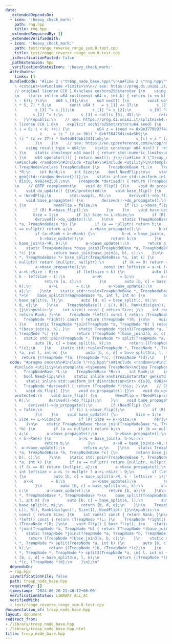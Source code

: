 ```yaml
---
data:
  _extendedDependsOn:
  - icon: ':heavy_check_mark:'
    path: rng.hpp
    title: rng.hpp
  _extendedRequiredBy: []
  _extendedVerifiedWith:
  - icon: ':heavy_check_mark:'
    path: test/range_reverse_range_sum.0.test.cpp
    title: test/range_reverse_range_sum.0.test.cpp
  _isVerificationFailed: false
  _pathExtension: hpp
  _verificationStatusIcon: ':heavy_check_mark:'
  attributes:
    links: []
  bundledCode: "#line 2 \"treap_node_base.hpp\"\n\n#line 2 \"rng.hpp\"\n\n#include\
    \ <cstdint>\n#include <limits>\n\n// see: https://prng.di.unimi.it/xoshiro256starstar.c\n\
    // original license CC0 1.0\nclass xoshiro256starstar {\n    using u64 = std::uint64_t;\n\
    \n    static inline u64 rotl(const u64 x, int k) { return (x << k) | (x >> (64\
    \ - k)); }\n\n    u64 s_[4];\n\n    u64 next() {\n        const u64 res = rotl(s_[1]\
    \ * 5, 7) * 9;\n        const u64 t   = s_[1] << 17;\n        s_[2] ^= s_[0];\n\
    \        s_[3] ^= s_[1];\n        s_[1] ^= s_[2];\n        s_[0] ^= s_[3];\n \
    \       s_[2] ^= t;\n        s_[3] = rotl(s_[3], 45);\n        return res;\n \
    \   }\n\npublic:\n    // see: https://prng.di.unimi.it/splitmix64.c\n    // original\
    \ license CC0 1.0\n    explicit xoshiro256starstar(u64 seed) {\n        for (int\
    \ i = 0; i < 4; ++i) {\n            u64 z = (seed += 0x9e3779b97f4a7c15);\n  \
    \          z     = (z ^ (z >> 30)) * 0xbf58476d1ce4e5b9;\n            z     =\
    \ (z ^ (z >> 27)) * 0x94d049bb133111eb;\n            s_[i] = z ^ (z >> 31);\n\
    \        }\n    }\n    // see: https://en.cppreference.com/w/cpp/named_req/UniformRandomBitGenerator\n\
    \    using result_type = u64;\n    static constexpr u64 min() { return std::numeric_limits<u64>::min();\
    \ }\n    static constexpr u64 max() { return std::numeric_limits<u64>::max();\
    \ }\n    u64 operator()() { return next(); }\n};\n#line 4 \"treap_node_base.hpp\"\
    \n#include <random>\n#include <tuple>\n#include <utility>\n\ntemplate <typename\
    \ TreapNode>\nclass TreapNodeBase {\n    TreapNodeBase *L;\n    TreapNodeBase\
    \ *R;\n    int Rank;\n    int Size;\n    bool NeedFlip;\n\n    static inline xoshiro256starstar\
    \ gen{std::random_device{}()};\n    static inline std::uniform_int_distribution<int>\
    \ dis{0, 998244353};\n\n    TreapNode *derived() { return (TreapNode *)this; }\n\
    \n    // CRTP reimplement\n    void do_flip() {}\n    void do_propagate() {}\n\
    \    void do_update() {}\n\nprotected:\n    void base_flip() {\n        NeedFlip\
    \ = !NeedFlip;\n        std::swap(L, R);\n        derived()->do_flip();\n    }\n\
    \    void base_propagate() {\n        derived()->do_propagate();\n        if (NeedFlip)\
    \ {\n            NeedFlip = false;\n            if (L) L->base_flip();\n     \
    \       if (R) R->base_flip();\n        }\n    }\n    void base_update() {\n \
    \       Size = 1;\n        if (L) Size += L->Size;\n        if (R) Size += R->Size;\n\
    \        derived()->do_update();\n    }\n\n    static TreapNodeBase *base_join(TreapNodeBase\
    \ *a, TreapNodeBase *b) {\n        if (a == nullptr) return b;\n        if (b\
    \ == nullptr) return a;\n        a->base_propagate();\n        b->base_propagate();\n\
    \        if (a->Rank < b->Rank) {\n            b->L = base_join(a, b->L);\n  \
    \          b->base_update();\n            return b;\n        }\n        a->R =\
    \ base_join(a->R, b);\n        a->base_update();\n        return a;\n    }\n\n\
    \    static TreapNodeBase *base_join3(TreapNodeBase *a, TreapNodeBase *b, TreapNodeBase\
    \ *c) {\n        return base_join(base_join(a, b), c);\n    }\n\n    static std::pair<TreapNodeBase\
    \ *, TreapNodeBase *> base_split(TreapNodeBase *a, int k) {\n        if (a ==\
    \ nullptr) return {nullptr, nullptr};\n        if (k == 0) return {nullptr, a};\n\
    \        a->base_propagate();\n        const int leftsize = a->L != nullptr ?\
    \ a->L->Size : 0;\n        if (leftsize < k) {\n            auto [b, c] = base_split(a->R,\
    \ k - leftsize - 1);\n            a->R        = b;\n            a->base_update();\n\
    \            return {a, c};\n        }\n        auto [b, c] = base_split(a->L,\
    \ k);\n        a->L        = c;\n        a->base_update();\n        return {b,\
    \ a};\n    }\n\n    static std::tuple<TreapNodeBase *, TreapNodeBase *, TreapNodeBase\
    \ *>\n    base_split3(TreapNodeBase *a, int l, int m) {\n        auto [b, c] =\
    \ base_split(a, l);\n        auto [d, e] = base_split(c, m);\n        return {b,\
    \ d, e};\n    }\n\n    TreapNodeBase() : L(), R(), Rank(dis(gen)), Size(1), NeedFlip()\
    \ {}\n\npublic:\n    int size() const { return Size; }\n    int rank() const {\
    \ return Rank; }\n\n    TreapNode *left() const { return (TreapNode *)L; }\n \
    \   TreapNode *right() const { return (TreapNode *)R; }\n\n    void flip() { base_flip();\
    \ }\n    static TreapNode *join(TreapNode *a, TreapNode *b) { return (TreapNode\
    \ *)base_join(a, b); }\n    static TreapNode *join3(TreapNode *a, TreapNode *b,\
    \ TreapNode *c) {\n        return (TreapNode *)base_join3(a, b, c);\n    }\n \
    \   static std::pair<TreapNode *, TreapNode *> split(TreapNode *a, int k) {\n\
    \        auto [b, c] = base_split(a, k);\n        return {(TreapNode *)b, (TreapNode\
    \ *)c};\n    }\n    static std::tuple<TreapNode *, TreapNode *, TreapNode *> split3(TreapNode\
    \ *a, int l, int m) {\n        auto [b, c, d] = base_split3(a, l, m);\n      \
    \  return {(TreapNode *)b, (TreapNode *)c, (TreapNode *)d};\n    }\n};\n"
  code: "#pragma once\n\n#include \"rng.hpp\"\n#include <random>\n#include <tuple>\n\
    #include <utility>\n\ntemplate <typename TreapNode>\nclass TreapNodeBase {\n \
    \   TreapNodeBase *L;\n    TreapNodeBase *R;\n    int Rank;\n    int Size;\n \
    \   bool NeedFlip;\n\n    static inline xoshiro256starstar gen{std::random_device{}()};\n\
    \    static inline std::uniform_int_distribution<int> dis{0, 998244353};\n\n \
    \   TreapNode *derived() { return (TreapNode *)this; }\n\n    // CRTP reimplement\n\
    \    void do_flip() {}\n    void do_propagate() {}\n    void do_update() {}\n\n\
    protected:\n    void base_flip() {\n        NeedFlip = !NeedFlip;\n        std::swap(L,\
    \ R);\n        derived()->do_flip();\n    }\n    void base_propagate() {\n   \
    \     derived()->do_propagate();\n        if (NeedFlip) {\n            NeedFlip\
    \ = false;\n            if (L) L->base_flip();\n            if (R) R->base_flip();\n\
    \        }\n    }\n    void base_update() {\n        Size = 1;\n        if (L)\
    \ Size += L->Size;\n        if (R) Size += R->Size;\n        derived()->do_update();\n\
    \    }\n\n    static TreapNodeBase *base_join(TreapNodeBase *a, TreapNodeBase\
    \ *b) {\n        if (a == nullptr) return b;\n        if (b == nullptr) return\
    \ a;\n        a->base_propagate();\n        b->base_propagate();\n        if (a->Rank\
    \ < b->Rank) {\n            b->L = base_join(a, b->L);\n            b->base_update();\n\
    \            return b;\n        }\n        a->R = base_join(a->R, b);\n      \
    \  a->base_update();\n        return a;\n    }\n\n    static TreapNodeBase *base_join3(TreapNodeBase\
    \ *a, TreapNodeBase *b, TreapNodeBase *c) {\n        return base_join(base_join(a,\
    \ b), c);\n    }\n\n    static std::pair<TreapNodeBase *, TreapNodeBase *> base_split(TreapNodeBase\
    \ *a, int k) {\n        if (a == nullptr) return {nullptr, nullptr};\n       \
    \ if (k == 0) return {nullptr, a};\n        a->base_propagate();\n        const\
    \ int leftsize = a->L != nullptr ? a->L->Size : 0;\n        if (leftsize < k)\
    \ {\n            auto [b, c] = base_split(a->R, k - leftsize - 1);\n         \
    \   a->R        = b;\n            a->base_update();\n            return {a, c};\n\
    \        }\n        auto [b, c] = base_split(a->L, k);\n        a->L        =\
    \ c;\n        a->base_update();\n        return {b, a};\n    }\n\n    static std::tuple<TreapNodeBase\
    \ *, TreapNodeBase *, TreapNodeBase *>\n    base_split3(TreapNodeBase *a, int\
    \ l, int m) {\n        auto [b, c] = base_split(a, l);\n        auto [d, e] =\
    \ base_split(c, m);\n        return {b, d, e};\n    }\n\n    TreapNodeBase() :\
    \ L(), R(), Rank(dis(gen)), Size(1), NeedFlip() {}\n\npublic:\n    int size()\
    \ const { return Size; }\n    int rank() const { return Rank; }\n\n    TreapNode\
    \ *left() const { return (TreapNode *)L; }\n    TreapNode *right() const { return\
    \ (TreapNode *)R; }\n\n    void flip() { base_flip(); }\n    static TreapNode\
    \ *join(TreapNode *a, TreapNode *b) { return (TreapNode *)base_join(a, b); }\n\
    \    static TreapNode *join3(TreapNode *a, TreapNode *b, TreapNode *c) {\n   \
    \     return (TreapNode *)base_join3(a, b, c);\n    }\n    static std::pair<TreapNode\
    \ *, TreapNode *> split(TreapNode *a, int k) {\n        auto [b, c] = base_split(a,\
    \ k);\n        return {(TreapNode *)b, (TreapNode *)c};\n    }\n    static std::tuple<TreapNode\
    \ *, TreapNode *, TreapNode *> split3(TreapNode *a, int l, int m) {\n        auto\
    \ [b, c, d] = base_split3(a, l, m);\n        return {(TreapNode *)b, (TreapNode\
    \ *)c, (TreapNode *)d};\n    }\n};\n"
  dependsOn:
  - rng.hpp
  isVerificationFile: false
  path: treap_node_base.hpp
  requiredBy: []
  timestamp: '2024-06-20 22:48:12+08:00'
  verificationStatus: LIBRARY_ALL_AC
  verifiedWith:
  - test/range_reverse_range_sum.0.test.cpp
documentation_of: treap_node_base.hpp
layout: document
redirect_from:
- /library/treap_node_base.hpp
- /library/treap_node_base.hpp.html
title: treap_node_base.hpp
---
```

